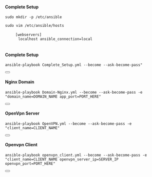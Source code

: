 <div class="copy-container rounded-3">
  <h4>Complete Setup</h4>
  <pre><code id="copy-command">sudo mkdir -p /etc/ansible</code></pre>
  <pre><code id="copy-command">sudo vim /etc/ansible/hosts</code></pre>
  <pre>
    <code id="copy-command">[webservers]
      localhost ansible_connection=local</code>
  </pre>
  
  <h4>Complete Setup</h4>
  <pre><code id="copy-command">ansible-playbook Complete_Setup.yml --become --ask-become-pass"</code></pre>
  <button class="copy-button" onclick="copyToClipboard()"></button>
  
  <h4>Nginx Domain</h4>
  <pre><code id="copy-command">ansible-playbook Domain-Nginx.yml --become --ask-become-pass -e "domain_name=DOMAIN_NAME app_port=PORT_HERE"</code></pre>
  <button class="copy-button" onclick="copyToClipboard()"></button>
  
  <h4>OpenVpn Server</h4>
  <pre><code id="copy-command">ansible-playbook OpenVPN.yml --become --ask-become-pass -e "client_name=CLIENT_NAME"</code></pre>
  <button class="copy-button" onclick="copyToClipboard()"></button>
  
  <h4>Openvpn Client</h4>
  <pre><code id="copy-command">ansible-playbook openvpn_client.yml --become --ask-become-pass -e "client_name=CLIENT_NAME openvpn_server_ip=SERVER_IP openvpn_port=PORT_HERE"</code></pre>
  <button class="copy-button" onclick="copyToClipboard()"></button>
</div>
